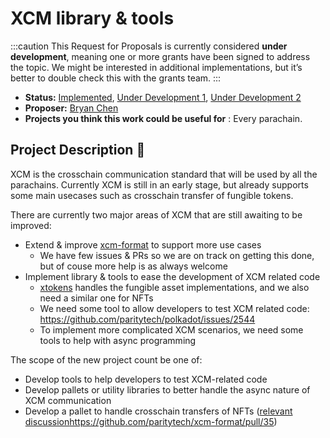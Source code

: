 # XCM library & tools

:::caution
This Request for Proposals is currently considered **under development**, meaning one or more grants have been signed to address the topic. We might be interested in additional implementations, but it’s better to double check this with the grants team.
:::

* **Status:** [Implemented](https://github.com/w3f/Grants-Program/blob/master/applications/ParaSpell_follow-up2.md), [Under Development 1](https://github.com/w3f/Grants-Program/blob/master/applications/xcm-tools.md), [Under Development 2](https://github.com/w3f/Grants-Program/blob/master/applications/xcm-domain-service.md)
* **Proposer:** [Bryan Chen](https://github.com/xlc)
* **Projects you think this work could be useful for** : Every parachain.

## Project Description :page_facing_up: 

XCM is the crosschain communication standard that will be used by all the parachains. Currently XCM is still in an early stage, but already supports some main usecases such as crosschain transfer of fungible tokens.

There are currently two major areas of XCM that are still awaiting to be improved:

- Extend & improve [xcm-format](https://github.com/paritytech/xcm-format) to support more use cases
  - We have few issues & PRs so we are on track on getting this done, but of couse more help is as always welcome
- Implement library & tools to ease the development of XCM related code
  - [xtokens](https://github.com/w3f/Open-Grants-Program/blob/master/applications/xtokens.md) handles the fungible asset implementations, and we also need a similar one for NFTs
  - We need some tool to allow developers to test XCM related code: https://github.com/paritytech/polkadot/issues/2544
  - To implement more complicated XCM scenarios, we need some tools to help with async programming

The scope of the new project count be one of:

- Develop tools to help developers to test XCM-related code
- Develop pallets or utility libraries to better handle the async nature of XCM communication
- Develop a pallet to handle crosschain transfers of NFTs ([relevant discussion](https://github.com/paritytech/xcm-format/pull/35)https://github.com/paritytech/xcm-format/pull/35)
